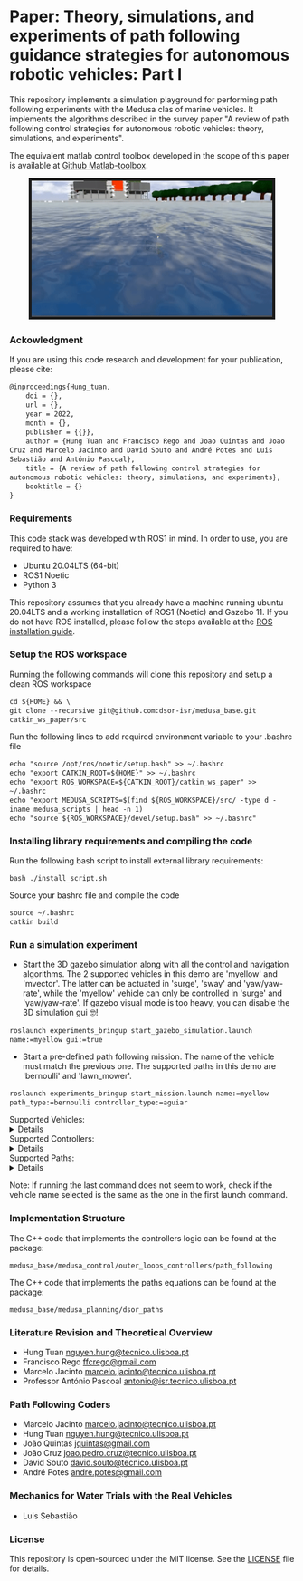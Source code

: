 # Paper: Theory, simulations, and experiments of path following guidance strategies for autonomous robotic vehicles: Part I
This repository implements a simulation playground for performing path following experiments with the Medusa clas of marine vehicles. It implements the algorithms described in the survey paper "A review of path following control strategies for autonomous robotic vehicles: theory, simulations, and experiments".

The equivalent matlab control toolbox developed in the scope of this paper is available at [Github Matlab-toolbox](https://github.com/hungrepo/path-following-Matlab/tree/master/PF-toolbox).


<p align = "center">
<img src="doc/img/Demo1.gif" width = "426" height = "240" border="5" />
</p>

### Ackowledgment
If you are using this code research and development for your publication, please cite:

```
@inproceedings{Hung_tuan,
	doi = {},
	url = {},
	year = 2022,
	month = {},
	publisher = {{}},
	author = {Hung Tuan and Francisco Rego and Joao Quintas and Joao Cruz and Marcelo Jacinto and David Souto and André Potes and Luis Sebastião and António Pascoal},
	title = {A review of path following control strategies for autonomous robotic vehicles: theory, simulations, and experiments},
	booktitle = {}
}
```

### Requirements
This code stack was developed with ROS1 in mind. In order to use, you are required to have:
- Ubuntu 20.04LTS (64-bit)
- ROS1 Noetic
- Python 3

This repository assumes that you already have a machine running ubuntu 20.04LTS and a working installation of ROS1 (Noetic) and Gazebo 11. If you do not have ROS installed, please follow the steps available at the [ROS installation guide](http://wiki.ros.org/noetic/Installation/Ubuntu).

### Setup the ROS workspace
Running the following commands will clone this repository and setup a clean ROS workspace
```
cd ${HOME} && \
git clone --recursive git@github.com:dsor-isr/medusa_base.git catkin_ws_paper/src
```

Run the following lines to add required environment variable to your .bashrc file
```
echo "source /opt/ros/noetic/setup.bash" >> ~/.bashrc
echo "export CATKIN_ROOT=${HOME}" >> ~/.bashrc
echo "export ROS_WORKSPACE=${CATKIN_ROOT}/catkin_ws_paper" >> ~/.bashrc
echo "export MEDUSA_SCRIPTS=$(find ${ROS_WORKSPACE}/src/ -type d -iname medusa_scripts | head -n 1)
echo "source ${ROS_WORKSPACE}/devel/setup.bash" >> ~/.bashrc" 
```

### Installing library requirements and compiling the code
Run the following bash script to install external library requirements:
```
bash ./install_script.sh
```

Source your bashrc file and compile the code
```
source ~/.bashrc
catkin build
```

### Run a simulation experiment

- Start the 3D gazebo simulation along with all the control and navigation algorithms. The 2 supported vehicles in this demo are 'myellow' and 'mvector'. The latter can be actuated in 'surge', 'sway' and 'yaw/yaw-rate', while the 'myellow' vehicle can only be controlled in 'surge' and 'yaw/yaw-rate'. If gazebo visual mode is too heavy, you can disable the 3D simulation gui 🤓!
```
roslaunch experiments_bringup start_gazebo_simulation.launch name:=myellow gui:=true
```

- Start a pre-defined path following mission. The name of the vehicle must match the previous one. The supported paths in this demo are 'bernoulli' and 'lawn_mower'.
```
roslaunch experiments_bringup start_mission.launch name:=myellow path_type:=bernoulli controller_type:=aguiar
```

<Summary>Supported Vehicles:</Summary>
<details>
	<ul>
		<li>myellow</li>
		<li>mvector</li>
	</ul>
</details>

<Summary>Supported Controllers:</Summary>
<details>
	<ul>
		<li>samson (method 1)</li>
		<li>lapierre (method 2)</li>
		<li>fossen (method 3)</li>
		<li>brevik (method 4)</li>
		<li>aguiar (method 6)</li>
		<li>romulo (method 6, but control surge and sway and leaves yaw as degree of freedom)</li>
		<li>relative_heading (method 6, but we can specify the heading relative to the tagent to the path)</li>
		<li>pramod (like fossen, but with integral term)</li>
	</ul>
</details>

<Summary>Supported Paths:</Summary>
<details>
	<ul>
		<li>bernoulli</li>
		<li>lawn_mower</li>
	</ul>
</details>

Note: If running the last command does not seem to work, check if the vehicle name selected is the same as the one in the first launch command.

### Implementation Structure
The C++ code that implements the controllers logic can be found at the package:
```
medusa_base/medusa_control/outer_loops_controllers/path_following
```

The C++ code that implements the paths equations can be found at the package:
```
medusa_base/medusa_planning/dsor_paths
```

### Literature Revision and Theoretical Overview
- Hung Tuan <nguyen.hung@tecnico.ulisboa.pt>
- Francisco Rego <ffcrego@gmail.com>
- Marcelo Jacinto <marcelo.jacinto@tecnico.ulisboa.pt>
- Professor António Pascoal <antonio@isr.tecnico.ulisboa.pt>

### Path Following Coders
- Marcelo Jacinto <marcelo.jacinto@tecnico.ulisboa.pt>
- Hung Tuan <nguyen.hung@tecnico.ulisboa.pt>
- João Quintas <jquintas@gmail.com>
- João Cruz <joao.pedro.cruz@tecnico.ulisboa.pt>
- David Souto <david.souto@tecnico.ulisboa.pt>
- André Potes <andre.potes@gmail.com>

### Mechanics for Water Trials with the Real Vehicles
- Luis Sebastião

### License
This repository is open-sourced under the MIT license. See the [LICENSE](LICENSE) file for details.
